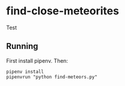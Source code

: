 # find-close-meteorites
Test

## Running

First install pipenv. Then:

```
pipenv install
pipenvrun "python find-meteors.py"
```
